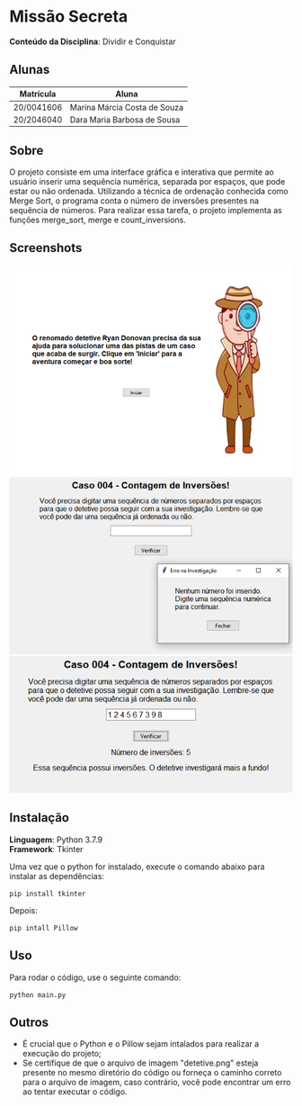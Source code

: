 # Missão Secreta

**Conteúdo da Disciplina**: Dividir e Conquistar <br>

## Alunas
|Matrícula | Aluna |
| -- | -- |
| 20/0041606  |  Marina Márcia Costa de Souza |
| 20/2046040  |  Dara Maria Barbosa de Sousa  |

## Sobre 
O projeto consiste em uma interface gráfica e interativa que permite ao usuário inserir uma sequência numérica, separada por espaços, que pode estar ou não ordenada. Utilizando a técnica de ordenação conhecida como Merge Sort, o programa conta o número de inversões presentes na sequência de números. Para realizar essa tarefa, o projeto implementa as funções merge_sort, merge e count_inversions.

## Screenshots
![ScreenShot1](./assets/tela_1.png)
![ScreenShot1](./assets/tela_2.png)
![ScreenShot1](./assets/tela_3.png)

## Instalação  
**Linguagem**: Python 3.7.9 <br>
**Framework**: Tkinter

Uma vez que o python for instalado, execute o comando abaixo para instalar as dependências:

```cli
pip install tkinter 
````

Depois:

```cli
pip intall Pillow
```

## Uso 
Para rodar o código, use o seguinte comando:

```cli
python main.py
```

## Outros 
- É crucial que o Python e o Pillow sejam intalados para realizar a execução do projeto;
- Se certifique de que o arquivo de imagem "detetive.png" esteja presente no mesmo diretório do código ou forneça o caminho correto para o arquivo de imagem, caso contrário, você pode encontrar um erro ao tentar executar o código.